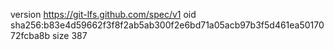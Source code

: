 version https://git-lfs.github.com/spec/v1
oid sha256:b83e4d59662f3f8f2ab5ab300f2e6bd71a05acb97b3f5d461ea5017072fcba8b
size 387
